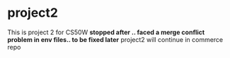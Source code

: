 # project2
This is project 2 for CS50W
**stopped after .. faced a merge conflict problem in env files.. to be fixed later**
project2 will continue in commerce repo
